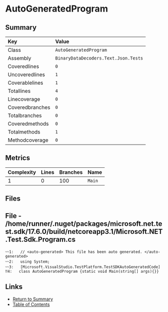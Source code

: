 ﻿# AutoGeneratedProgram

## Summary

| Key             | Value                                |
| :-------------- | :----------------------------------- |
| Class           | `AutoGeneratedProgram`               |
| Assembly        | `BinaryDataDecoders.Text.Json.Tests` |
| Coveredlines    | `0`                                  |
| Uncoveredlines  | `1`                                  |
| Coverablelines  | `1`                                  |
| Totallines      | `4`                                  |
| Linecoverage    | `0`                                  |
| Coveredbranches | `0`                                  |
| Totalbranches   | `0`                                  |
| Coveredmethods  | `0`                                  |
| Totalmethods    | `1`                                  |
| Methodcoverage  | `0`                                  |

## Metrics

| Complexity | Lines | Branches | Name    |
| :--------- | :---- | :------- | :------ |
| 1          | 0     | 100      | `Main`  |

## Files

## File - /home/runner/.nuget/packages/microsoft.net.test.sdk/17.6.0/build/netcoreapp3.1/Microsoft.NET.Test.Sdk.Program.cs

```CSharp
〰1:   // <auto-generated> This file has been auto generated. </auto-generated>
〰2:   using System;
〰3:   [Microsoft.VisualStudio.TestPlatform.TestSDKAutoGeneratedCode]
‼4:   class AutoGeneratedProgram {static void Main(string[] args){}}
```

## Links

* [Return to Summary](Summary.md)
* [Table of Contents](../TOC.md)

